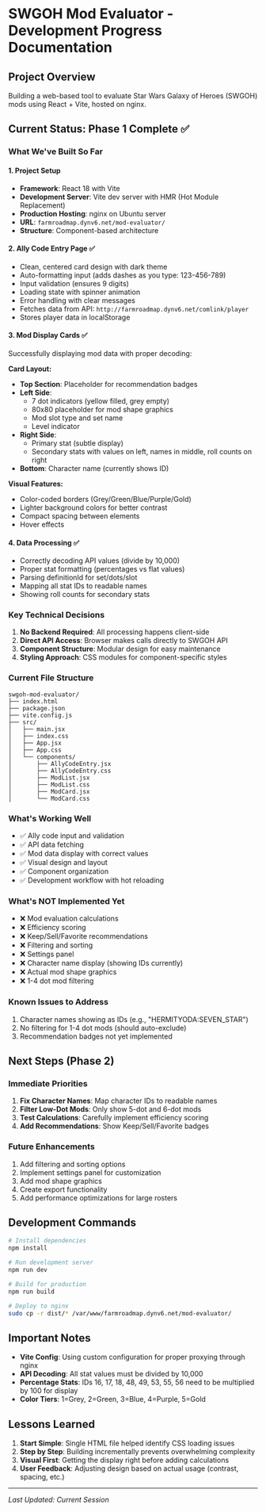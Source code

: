 # SWGOH Mod Evaluator - Development Progress Documentation

## Project Overview
Building a web-based tool to evaluate Star Wars Galaxy of Heroes (SWGOH) mods using React + Vite, hosted on nginx.

## Current Status: Phase 1 Complete ✅

### What We've Built So Far

#### 1. **Project Setup**
- **Framework**: React 18 with Vite
- **Development Server**: Vite dev server with HMR (Hot Module Replacement)
- **Production Hosting**: nginx on Ubuntu server
- **URL**: `farmroadmap.dynv6.net/mod-evaluator/`
- **Structure**: Component-based architecture

#### 2. **Ally Code Entry Page** ✅
- Clean, centered card design with dark theme
- Auto-formatting input (adds dashes as you type: 123-456-789)
- Input validation (ensures 9 digits)
- Loading state with spinner animation
- Error handling with clear messages
- Fetches data from API: `http://farmroadmap.dynv6.net/comlink/player`
- Stores player data in localStorage

#### 3. **Mod Display Cards** ✅
Successfully displaying mod data with proper decoding:

**Card Layout:**
- **Top Section**: Placeholder for recommendation badges
- **Left Side**: 
  - 7 dot indicators (yellow filled, grey empty)
  - 80x80 placeholder for mod shape graphics
  - Mod slot type and set name
  - Level indicator
- **Right Side**:
  - Primary stat (subtle display)
  - Secondary stats with values on left, names in middle, roll counts on right
- **Bottom**: Character name (currently shows ID)

**Visual Features:**
- Color-coded borders (Grey/Green/Blue/Purple/Gold)
- Lighter background colors for better contrast
- Compact spacing between elements
- Hover effects

#### 4. **Data Processing** ✅
- Correctly decoding API values (divide by 10,000)
- Proper stat formatting (percentages vs flat values)
- Parsing definitionId for set/dots/slot
- Mapping all stat IDs to readable names
- Showing roll counts for secondary stats

### Key Technical Decisions

1. **No Backend Required**: All processing happens client-side
2. **Direct API Access**: Browser makes calls directly to SWGOH API
3. **Component Structure**: Modular design for easy maintenance
4. **Styling Approach**: CSS modules for component-specific styles

### Current File Structure
```
swgoh-mod-evaluator/
├── index.html
├── package.json
├── vite.config.js
├── src/
│   ├── main.jsx
│   ├── index.css
│   ├── App.jsx
│   ├── App.css
│   └── components/
│       ├── AllyCodeEntry.jsx
│       ├── AllyCodeEntry.css
│       ├── ModList.jsx
│       ├── ModList.css
│       ├── ModCard.jsx
│       └── ModCard.css
```

### What's Working Well
- ✅ Ally code input and validation
- ✅ API data fetching
- ✅ Mod data display with correct values
- ✅ Visual design and layout
- ✅ Component organization
- ✅ Development workflow with hot reloading

### What's NOT Implemented Yet
- ❌ Mod evaluation calculations
- ❌ Efficiency scoring
- ❌ Keep/Sell/Favorite recommendations
- ❌ Filtering and sorting
- ❌ Settings panel
- ❌ Character name display (showing IDs currently)
- ❌ Actual mod shape graphics
- ❌ 1-4 dot mod filtering

### Known Issues to Address
1. Character names showing as IDs (e.g., "HERMITYODA:SEVEN_STAR")
2. No filtering for 1-4 dot mods (should auto-exclude)
3. Recommendation badges not yet implemented

## Next Steps (Phase 2)

### Immediate Priorities
1. **Fix Character Names**: Map character IDs to readable names
2. **Filter Low-Dot Mods**: Only show 5-dot and 6-dot mods
3. **Test Calculations**: Carefully implement efficiency scoring
4. **Add Recommendations**: Show Keep/Sell/Favorite badges

### Future Enhancements
1. Add filtering and sorting options
2. Implement settings panel for customization
3. Add mod shape graphics
4. Create export functionality
5. Add performance optimizations for large rosters

## Development Commands

```bash
# Install dependencies
npm install

# Run development server
npm run dev

# Build for production
npm run build

# Deploy to nginx
sudo cp -r dist/* /var/www/farmroadmap.dynv6.net/mod-evaluator/
```

## Important Notes

- **Vite Config**: Using custom configuration for proper proxying through nginx
- **API Decoding**: All stat values must be divided by 10,000
- **Percentage Stats**: IDs 16, 17, 18, 48, 49, 53, 55, 56 need to be multiplied by 100 for display
- **Color Tiers**: 1=Grey, 2=Green, 3=Blue, 4=Purple, 5=Gold

## Lessons Learned

1. **Start Simple**: Single HTML file helped identify CSS loading issues
2. **Step by Step**: Building incrementally prevents overwhelming complexity
3. **Visual First**: Getting the display right before adding calculations
4. **User Feedback**: Adjusting design based on actual usage (contrast, spacing, etc.)

---

*Last Updated: Current Session*
